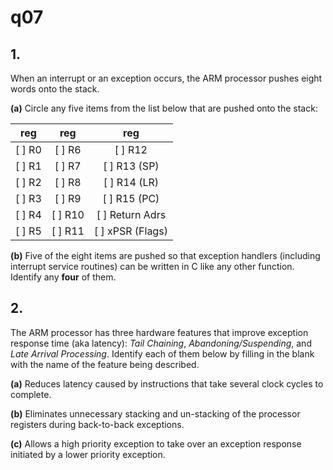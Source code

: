 # q07

## 1.
When an interrupt or an exception occurs, the ARM processor pushes eight words onto the stack.

**(a)** Circle any five items from the list below that are pushed onto the stack:

| reg | reg | reg |
| :-: | :-: | :-: |
| [ ] R0 | [ ] R6 | [ ] R12 |
| [ ] R1 | [ ] R7 | [ ] R13 (SP) |
| [ ] R2 | [ ] R8 | [ ] R14 (LR) |
| [ ] R3 | [ ] R9 | [ ] R15 (PC) |
| [ ] R4 | [ ] R10 | [ ] Return Adrs |
| [ ] R5 | [ ] R11 | [ ] xPSR (Flags) |

**(b)**	Five of the eight items are pushed so that exception handlers (including interrupt service routines) can be written in C like any other function. Identify any __four__ of them.


## 2.
The ARM processor has three hardware features that improve exception response time (aka latency): *Tail Chaining*, *Abandoning/Suspending*, and *Late Arrival Processing*. Identify each of them below by filling in the blank with the name of the feature being described.

**(a)**	Reduces latency caused by instructions that take several clock cycles to complete.

**(b)**	Eliminates unnecessary stacking and un-stacking of the processor registers during back-to-back exceptions.

**(c)**	Allows a high priority exception to take over an exception response initiated by a lower priority exception.
